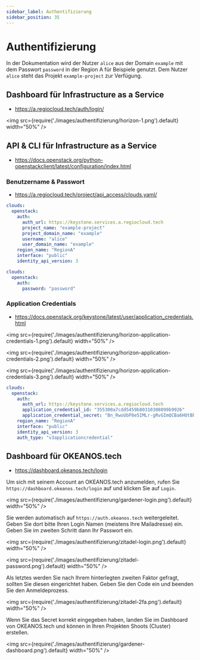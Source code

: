 ```yaml
---
sidebar_label: Authentifizierung
sidebar_position: 35
---
```


# Authentifizierung

In der Dokumentation wird der Nutzer `alice` aus der Domain `example` mit dem
Passwort `password` in der Region A für Beispiele genutzt. Dem Nutzer `alice`
steht das Projekt `example-project` zur Verfügung.

## Dashboard für Infrastructure as a Service

* https://a.regiocloud.tech/auth/login/

<img
  src={require('./images/authentifizierung/horizon-1.png').default}
  width="50%"
/>

## API & CLI für Infrastructure as a Service

* https://docs.openstack.org/python-openstackclient/latest/configuration/index.html

### Benutzername & Passwort

* https://a.regiocloud.tech/project/api_access/clouds.yaml/

```yaml title="clouds.yaml"
clouds:
  openstack:
    auth:
      auth_url: https://keystone.services.a.regiocloud.tech
      project_name: "example-project"
      project_domain_name: "example"
      username: "alice"
      user_domain_name: "example"
    region_name: "RegionA"
    interface: "public"
    identity_api_version: 3
```

```yaml title="secure.yaml"
clouds:
  openstack:
    auth:
      password: "password"
```

### Application Credentials

* https://docs.openstack.org/keystone/latest/user/application_credentials.html

<img
  src={require('./images/authentifizierung/horizon-application-credentials-1.png').default}
  width="50%"
/>

<img
  src={require('./images/authentifizierung/horizon-application-credentials-2.png').default}
  width="50%"
/>

<img
  src={require('./images/authentifizierung/horizon-application-credentials-3.png').default}
  width="50%"
/>

```yaml title="clouds.yaml"
clouds:
  openstack:
    auth:
      auth_url: https://keystone.services.a.regiocloud.tech
      application_credential_id: "355300a7cdd5459b80310308099b9926"
      application_credential_secret: "Bn_RwoUbP8e5IMLr-gRvGImQCBa6HOtBkr5tgDmEJIcqhd3QB|1uE_ORsDVYBQMrAShPFma3DQQmQ7TOU4Fbwg"
    region_name: "RegionA"
    interface: "public"
    identity_api_version: 3
    auth_type: "v3applicationcredential"
```

## Dashboard für OKEANOS.tech

* https://dashboard.okeanos.tech/login

Um sich mit seinem Account an OKEANOS.tech anzumelden, rufen Sie `https://dashboard.okeanos.tech/login` auf und klicken Sie auf `Login`.

<img
  src={require('./images/authentifizierung/gardener-login.png').default}
  width="50%"
/>

Sie werden automatisch auf `https://auth.okeanos.tech` weitergeleitet. Geben Sie dort bitte Ihren Login Namen (meistens Ihre Mailadresse) ein. Geben Sie im zweiten Schritt dann Ihr Passwort ein.

<img
  src={require('./images/authentifizierung/zitadel-login.png').default}
  width="50%"
/>

<img
  src={require('./images/authentifizierung/zitadel-password.png').default}
  width="50%"
/>

Als letztes werden Sie nach Ihrem hinterlegten zweiten Faktor gefragt, sollten Sie diesen eingerichtet haben. Geben Sie den Code ein und beenden Sie den Anmeldeprozess.

<img
  src={require('./images/authentifizierung/zitadel-2fa.png').default}
  width="50%"
/>

Wenn Sie das Secret korrekt eingegeben haben, landen Sie im Dashboard von OKEANOS.tech und können in Ihren Projekten Shoots (Cluster) erstellen.

<img
  src={require('./images/authentifizierung/gardener-dashboard.png').default}
  width="50%"
/>
